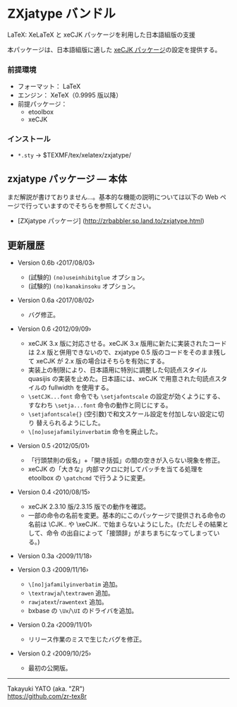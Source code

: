 ZXjatype バンドル
=================

LaTeX: XeLaTeX と xeCJK パッケージを利用した日本語組版の支援

本パッケージは、日本語組版に適した [xeCJK パッケージ]の設定を提供する。

[xeCJK パッケージ]: https://www.ctan.org/pkg/xecjk

### 前提環境

  * フォーマット： LaTeX
  * エンジン： XeTeX（0.9995 版以降）
  * 前提パッケージ：
      - etoolbox
      - xeCJK

### インストール

  - `*.sty`   → $TEXMF/tex/xelatex/zxjatype/


zxjatype パッケージ ― 本体
---------------------------

まだ解説が書けておりません…。基本的な機能の説明については以下の Web
ページで行っていますのでそちらを参照してください。

  * [ZXjatype パッケージ]
    (http://zrbabbler.sp.land.to/zxjatype.html)


更新履歴
--------

  * Version 0.6b ‹2017/08/03›
      - (試験的) `(no)useinhibitglue` オプション。
      - (試験的) `(no)kanakinsoku` オプション。

  * Version 0.6a ‹2017/08/02›
      - バグ修正。

  * Version 0.6  ‹2012/09/09›
      - xeCJK 3.x 版に対応させる。xeCJK 3.x 版用に新たに実装されたコードは
        2.x 版と併用できないので、zxjatype 0.5 版のコードをそのまま残して
        xeCJK が 2.x 版の場合はそちらを有効にする。
      - 実装上の制限により、日本語用に特別に調整した句読点スタイル quasijis
        の実装を止めた。日本語には、xeCJK で用意された句読点スタイルの
        fullwidth を使用する。
      - `\setCJK...font` 命令でも `\setjafontscale` の設定が効くようにする、
        すなわち `\setja...font` 命令の動作と同じにする。
      - `\setjafontscale{}` (空引数)で和文スケール設定を付加しない設定に切り
        替えられるようにした。
      - `\[no]usejafamilyinverbatim` 命令を廃止した。

  * Version 0.5  ‹2012/05/01›
      - 「行頭禁則の仮名」+「開き括弧」の間の空きが入らない現象を修正。
      - xeCJK の「大きな」内部マクロに対してパッチを当てる処理を etoolbox
        の `\patchcmd` で行うように変更。

  * Version 0.4  ‹2010/08/15›
      - xeCJK 2.3.10 版/2.3.15 版での動作を確認。
      - 一部の命令の名前を変更。基本的にこのパッケージで提供される命令の名前は
        \CJK.. や \xeCJK.. で始まらないようにした。(ただしその結果として、命令
        の出自によって「接頭辞」がまちまちになってしまっている。)

  * Version 0.3a ‹2009/11/18›

  * Version 0.3  ‹2009/11/16›
      - `\[no]jafamilyinverbatim` 追加。
      - `\textrawja`/`\textrawen` 追加。
      - `rawjatext`/`rawentext` 追加。
      - bxbase の `\Ux`/`\UI` のドライバを追加。

  * Version 0.2a ‹2009/11/01›
      - リリース作業のミスで生じたバグを修正。

  * Version 0.2  ‹2009/10/25›
      - 最初の公開版。

--------------------
Takayuki YATO (aka. "ZR")  
https://github.com/zr-tex8r
